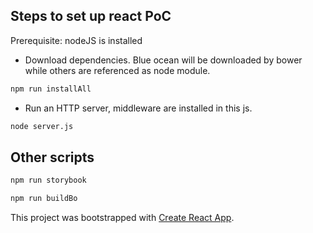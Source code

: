 Steps to set up react PoC
--------------
Prerequisite: nodeJS is installed

 * Download dependencies. Blue ocean will be downloaded by bower while others are referenced as node module.
```sh
npm run installAll
```

 * Run an HTTP server, middleware are installed in this js.
```sh
node server.js
```

Other scripts
--------------
```sh
npm run storybook
```

```sh
npm run buildBo
```

This project was bootstrapped with [Create React App](https://github.com/facebookincubator/create-react-app).